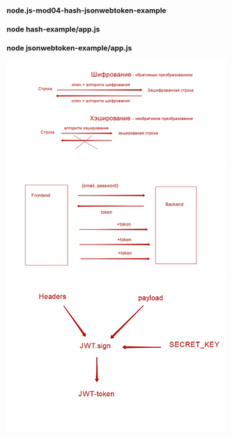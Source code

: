 ### node.js-mod04-hash-jsonwebtoken-example

### node hash-example/app.js  
### node  jsonwebtoken-example/app.js  

![Screenshoot-1](./assets/hash-schema.jpg)
![Screenshoot-2](./assets/frontend-backend-requests-with-token.jpg)
![Screenshoot-3](./assets/JWT-token-schema.jpg)


